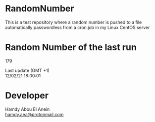 # RandomNumber    
This is a test repository where a random number is pushed to a file automatically passwordless from a cron job in my Linux CentOS server    
# Random Number of the last run   
179
      
Last update (GMT +1)    
12/02/21 18:00:01
# Developer    
Hamdy Abou El Anein   
hamdy.aea@protonmail.com
